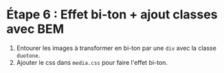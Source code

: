 # Étape 6 : Effet bi-ton + ajout classes avec BEM

1. Entourer les images à transformer en bi-ton par une `div` avec la classe `duotone`.
2. Ajouter le css dans `media.css` pour faire l'effet bi-ton.